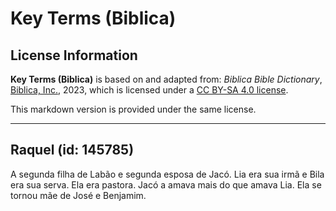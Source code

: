 # Key Terms (Biblica)

## License Information

**Key Terms (Biblica)** is based on and adapted from: _Biblica Bible Dictionary_, [Biblica, Inc.](https://www.biblica.com/), 2023, which is licensed under a [CC BY-SA 4.0 license](https://creativecommons.org/licenses/by-sa/4.0/legalcode.en).

This markdown version is provided under the same license.



--------------------------------

## Raquel (id: 145785)

A segunda filha de Labão e segunda esposa de Jacó. Lia era sua irmã e Bila era sua serva. Ela era pastora. Jacó a amava mais do que amava Lia. Ela se tornou mãe de José e Benjamim.


